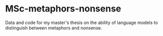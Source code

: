 # MSc-metaphors-nonsense
Data and code for my master's thesis on the ability of language models to distinguish between metaphors and nonsense.
